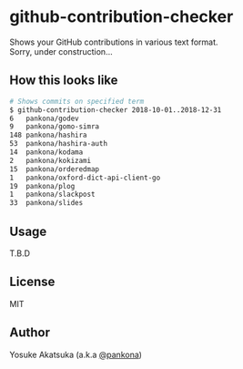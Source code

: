 # github-contribution-checker

Shows your GitHub contributions in various text format.  
Sorry, under construction...

## How this looks like

```bash
# Shows commits on specified term
$ github-contribution-checker 2018-10-01..2018-12-31
6	pankona/godev
9	pankona/gomo-simra
148	pankona/hashira
53	pankona/hashira-auth
14	pankona/kodama
2	pankona/kokizami
15	pankona/orderedmap
1	pankona/oxford-dict-api-client-go
19	pankona/plog
1	pankona/slackpost
33	pankona/slides
```

## Usage

T.B.D

## License

MIT

## Author

Yosuke Akatsuka (a.k.a [@pankona](https://github.com/pankona))
